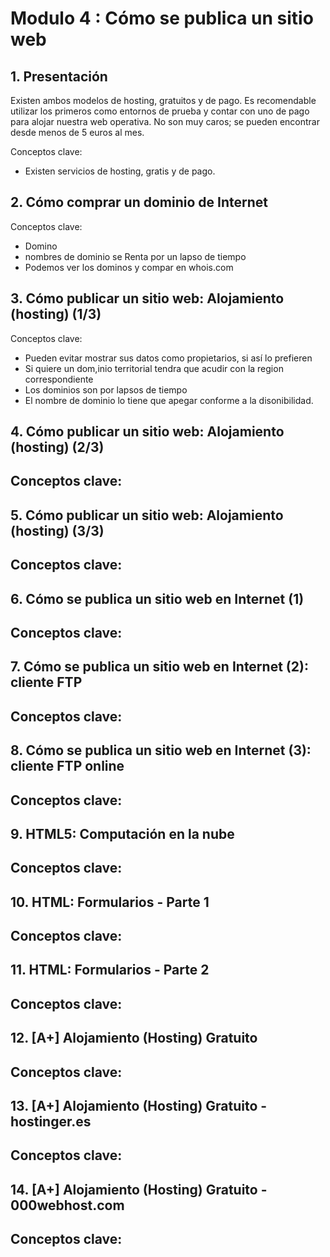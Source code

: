 # Modulo 4 : Cómo se publica un sitio web

## 1. Presentación 
Existen ambos modelos de hosting, gratuitos y de pago. Es recomendable utilizar los primeros como entornos de prueba y contar con uno de pago para alojar nuestra web operativa. No son muy caros; se pueden encontrar desde menos de 5 euros al mes.

Conceptos clave:
- Existen servicios de hosting, gratis y de pago.

## 2. Cómo comprar un dominio de Internet

Conceptos clave:
- Domino
- nombres de dominio se Renta por un lapso de tiempo
- Podemos ver los dominos y compar en whois.com

## 3. Cómo publicar un sitio web: Alojamiento (hosting) (1/3)

Conceptos clave:
- Pueden evitar mostrar sus datos como propietarios, si así lo prefieren
- Si quiere un dom,inio territorial tendra que acudir con la region correspondiente
- Los dominios son por lapsos de tiempo
- El nombre de dominio lo tiene que apegar conforme a la disonibilidad.

## 4. Cómo publicar un sitio web: Alojamiento (hosting) (2/3)

Conceptos clave:
- 

## 5. Cómo publicar un sitio web: Alojamiento (hosting) (3/3)

Conceptos clave:
- 

## 6. Cómo se publica un sitio web en Internet (1)

Conceptos clave:
- 

## 7. Cómo se publica un sitio web en Internet (2): cliente FTP

Conceptos clave:
- 

## 8. Cómo se publica un sitio web en Internet (3): cliente FTP online

Conceptos clave:
- 

## 9. HTML5: Computación en la nube

Conceptos clave:
- 

## 10. HTML: Formularios - Parte 1

Conceptos clave:
- 

## 11. HTML: Formularios - Parte 2

Conceptos clave:
- 

## 12. [A+] Alojamiento (Hosting) Gratuito

Conceptos clave:
- 

## 13. [A+] Alojamiento (Hosting) Gratuito - hostinger.es

Conceptos clave:
- 

## 14. [A+] Alojamiento (Hosting) Gratuito - 000webhost.com

Conceptos clave:
- 
